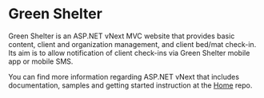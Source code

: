 Green Shelter
===
Green Shelter is an ASP.NET vNext MVC website that provides basic content, client and organization management, and client bed/mat check-in. Its aim is to allow notification of  client check-ins via Green Shelter mobile app or mobile SMS.

You can find more information regarding ASP.NET vNext that includes documentation, samples and getting started instruction at the [Home](https://github.com/aspnet/home) repo.
